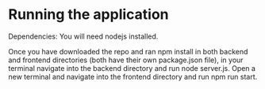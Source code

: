 # Running the application

Dependencies: You will need nodejs installed.

Once you have downloaded the repo and ran npm install in both backend and frontend directories (both have their own package.json file), in your terminal navigate into the backend directory and run node server.js. Open a new terminal and navigate into the frontend directory and run npm run start.
